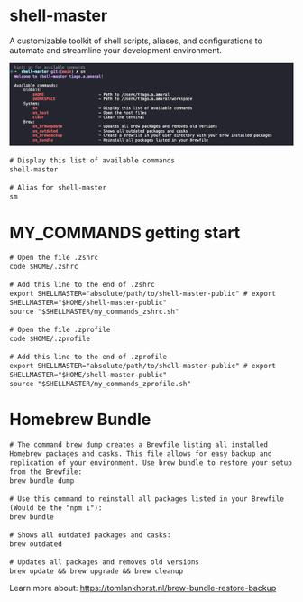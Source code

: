 # shell-master
A customizable toolkit of shell scripts, aliases, and configurations to automate and streamline your development environment.

<img src="shell-master-display.png" alt="Screenshot of shell-master" width="800" />

```shell
# Display this list of available commands
shell-master

# Alias for shell-master
sm
```

# MY_COMMANDS getting start

```shell
# Open the file .zshrc
code $HOME/.zshrc

# Add this line to the end of .zshrc
export SHELLMASTER="absolute/path/to/shell-master-public" # export SHELLMASTER="$HOME/shell-master-public"
source "$SHELLMASTER/my_commands_zshrc.sh"

# Open the file .zprofile
code $HOME/.zprofile

# Add this line to the end of .zprofile
export SHELLMASTER="absolute/path/to/shell-master-public" # export SHELLMASTER="$HOME/shell-master-public"
source "$SHELLMASTER/my_commands_zprofile.sh"
```

# Homebrew Bundle
```shell
# The command brew dump creates a Brewfile listing all installed Homebrew packages and casks. This file allows for easy backup and replication of your environment. Use brew bundle to restore your setup from the Brewfile:
brew bundle dump

# Use this command to reinstall all packages listed in your Brewfile (Would be the "npm i"):
brew bundle

# Shows all outdated packages and casks:
brew outdated

# Updates all packages and removes old versions
brew update && brew upgrade && brew cleanup
```

Learn more about: https://tomlankhorst.nl/brew-bundle-restore-backup